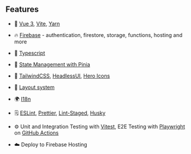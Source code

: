 <br>

## Features

- 💚 [Vue 3](https://github.com/vuejs/core), [Vite](https://github.com/vitejs/vite), [Yarn](https://yarnpkg.com/)

- 🔥 [Firebase](https://firebase.google.com/) - authentication, firestore, storage, functions, hosting and more

- 📜 [Typescript](https://www.typescriptlang.org/)

- 🍍 [State Management with Pinia](https://pinia.vuejs.org/)

- 🎨 [TailwindCSS](https://tailwindcss.com/), [HeadlessUI](https://headlessui.com/), [Hero Icons](https://heroicons.com/)

- 📑 [Layout system](./src/layouts)

- 🌍 [I18n](https://vue-i18n.intlify.dev/)

- 🗒 [ESLint](https://eslint.org/), [Prettier](https://prettier.io/docs/en/index.html), [Lint-Staged](https://github.com/okonet/lint-staged), [Husky](https://github.com/typicode/husky)

- ⚙️ Unit and Integration Testing with [Vitest](https://github.com/vitest-dev/vitest), E2E Testing with [Playwright](https://playwright.dev/) on [GitHub Actions](https://github.com/features/actions)

- ☁️ Deploy to Firebase Hosting

<br>
